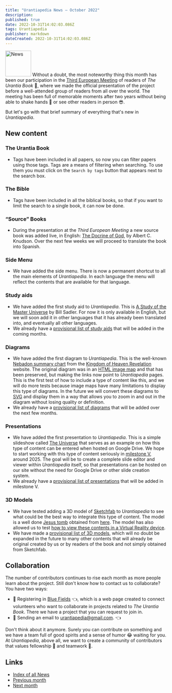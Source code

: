 ```yaml
---
title: "Urantiapedia News — October 2022"
description:
published: true
date: 2022-10-31T14:02:03.086Z
tags: Urantiapedia
publisher: markdown
dateCreated: 2022-10-31T14:02:03.086Z
---
```


<img src="/_assets/svg/icon-news.svg" alt="News" style="width: 80px;"> Without a doubt, the most noteworthy thing this month has been our participation in the [Third European Meeting](https://aue.urantia-association.org/iii-encuentro-europeo-de-lectores-de-el-libro-de-urantia/) of readers of _The Urantia Book_ :blue_book:, where we made the official presentation of the project before a well-attended group of readers from all over the world. The meeting has been full of memorable moments after two years without being able to shake hands :wave: or see other readers in person :sunglasses:.

But let's go with that brief summary of everything that's new in _Urantiapedia_.

## New content

### The Urantia Book

- Tags have been included in all papers, so now you can filter papers using those tags. Tags are a means of filtering when searching. To use them you must click on the `Search by tags` button that appears next to the search box.

### The Bible

- Tags have been included in all the biblical books, so that if you want to limit the search to a single book, it can now be done.

### “Source” Books

- During the presentation at the _Third European Meeting_ a new source book was added live, in English: [The Docrine of God](/en/book/Albert_C_Knudson/The_Doctrine_of_God), by Albert C. Knudson. Over the next few weeks we will proceed to translate the book into Spanish.

### Side Menu

- We have added the side menu. There is now a permanent shortcut to all the main elements of _Urantiapedia_. In each language the menu will reflect the contents that are available for that language.

### Study aids

- We have added the first study aid to _Urantiapedia_. This is [A Study of the Master Universe](/en/article/William_S_Sadler_Jr/Study_of_the_Master_Universe) by Bill Sadler. For now it is only available in English, but we will soon add it in other languages ​​that it has already been translated into, and eventually all other languages.
- We already have a [provisional list of study aids](/en/index/study_aids) that will be added in the coming months.

### Diagrams

- We have added the first diagram to _Urantiapedia_. This is the well-known [Nebadon summary chart](/en/article/The_Kingdom_of_Heaven_Revelation_Nebadon_Chart) from the [Kingdom of Heaven Revelation](http://www.nebadon.info/) website. The original diagram was in an [HTML image map](https://www.w3schools.com/html/html_images_imagemap.asp) and that has been preserved, but making the links now point to _Urantiapedia_ pages. This is the first test of how to include a type of content like this, and we will do more tests because image maps have many limitations to display this type of diagrams. In the future we will convert these diagrams to [SVG](https://en.wikipedia.org/wiki/Scalable_Vector_Graphics) and display them in a way that allows you to zoom in and out in the diagram without losing quality or definition.
- We already have a [provisional list of diagrams](/en/index/diagrams) that will be added over the next few months.

### Presentations

- We have added the first presentation to _Urantiapedia_. This is a simple slideshow called [The Universe](/en/slides/The_Universe) that serves as an example on how this type of content can be entered when hosted on Google Drive. We hope to start working with this type of content seriously in [milestone V](/en/help/phases#milestone-v-slides), around 2025. The goal will be to create a complete slide editor and viewer within _Urantiapedia_ itself, so that presentations can be hosted on our site without the need for Google Drive or other slide creation system.
- We already have a [provisional list of presentations](/es/index/presentations) that will be added in milestone V.

### 3D Models

- We have tested adding a 3D model of [Sketchfab](https://sketchfab.com) to _Urantiapedia_ to see what could be the best way to integrate this type of content. The model is a well done [Jesus tomb](/en/3dmodel/Jesus_tomb_2) obtained from [here](https://sketchfab.com/3d-models/jesus-resurrection-319fbee72f7a44458d6258b4a5c0b60f). The model has also allowed us to test [how to view these contents in a Virtual Reality device](https://www.youtube.com/watch?v=BtKfgSfCWKc).
- We have made a [provisional list of 3D models](/en/index/3d_models), which will no doubt be expanded in the future to many other contents that will already be original created by us or by readers of the book and not simply obtained from Sketchfab.

## Collaboration

The number of contributors continues to rise each month as more people learn about the project. Still don't know how to contact us to collaborate? You have two ways:
- :blue_heart: Registering in [Blue Fields](https://blue-fields.netlify.app/) :point_left:, which is a web page created to connect volunteers who want to collaborate in projects related to _The Urantia Book_. There we have a project that you can request to join in.
- :love_letter: Sending an email to urantiapedia@gmail.com. :point_left:

Don't think about it anymore. Surely you can contribute on something and we have a team full of good spirits and a sense of humor :joy: waiting for you. At _Urantiapedia_, above all, we want to create a community of contributors that values fellowship :couple: and teamwork :muscle:.

## Links

- [Index of all News](/en/news)
- [Previous month](/en/news/2022/09)
- [Next month](/en/news/2022/11)